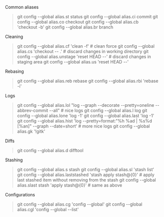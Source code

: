 Common aliases

> git config --global alias.st status
> git config --global alias.ci commit
> git config --global alias.co checkout
> git config --global alias.cb 'checkout -b'
> git config --global alias.br branch

Cleaning
> git config --global alias.cf 'clean -f'           # clean force
> git config --global alias.cs 'checkout -- .'      # discard changes in working directory
> git config --global alias.unstage 'reset HEAD --' # discard changes in staging area
> git config --global alias.us 'reset HEAD --'

Rebasing
> git config --global alias.reb rebase
> git config --global alias.rbi 'rebase -i'

Logs
> git config --global alias.lol "log --graph --decorate --pretty=oneline --abbrev-commit --all"  # nice logs
> git config --global alias.l log
> git config --global alias.lone 'log -1'
> git config --global alias.last 'log -1'
> git config --global alias.hist 'log --pretty=format:"%h %ad | %s%d [%an]" --graph --date=short' # more nice logs
> git config --global alias.gk '!gitk'

Diffs
> git config --global alias.d difftool

Stashing
> git config --global alias.s stash
> git config --global alias.sl 'stash list'
> git config --global alias.laststashed 'stash apply stash@{0}'    # apply last stashed item without removing from the stash
> git config --global alias.slast stash 'apply stash@{0}'          # same as above

Configurations
> git config --global alias.cg 'config --global'
> git config --global alias.cgl 'config --global --list'
